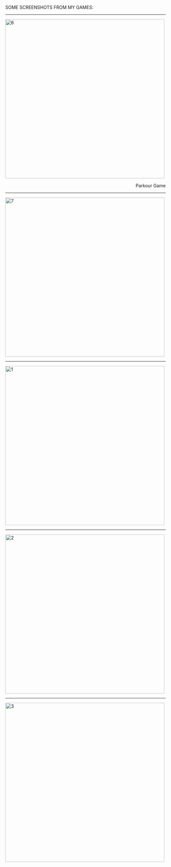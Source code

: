 SOME SCREENSHOTS FROM MY GAMES:
<hr>
<img align="center" width="500" src="https://i.ibb.co/0f2SHSq/6.jpg" alt="6" border="0">
<p align="right">Parkour Game</p>
<hr>
<img align="center" width="500" src="https://i.ibb.co/sFm9SJB/7.jpg" alt="7" border="0">
<hr>
<img width="500" src="https://i.ibb.co/jb5xg4c/1.jpg" alt="1" border="0">
<hr>
<img width="500" src="https://i.ibb.co/mGZ5Mfp/2.jpg" alt="2" border="0">
<hr>
<img width="500" src="https://i.ibb.co/n0j082b/3.jpg" alt="3" border="0">
